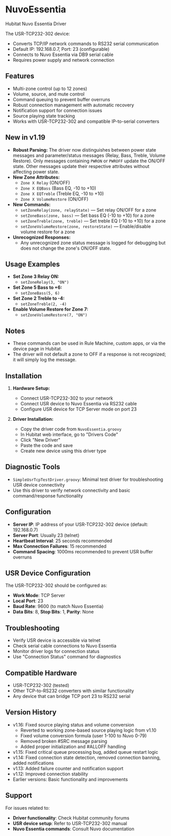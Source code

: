 # NuvoEssentia
Hubitat Nuvo Essentia Driver

The USR-TCP232-302 device:
- Converts TCP/IP network commands to RS232 serial communication
- Default IP: 192.168.0.7, Port: 23 (configurable)
- Connects to Nuvo Essentia via DB9 serial cable
- Requires power supply and network connection

## Features
- Multi-zone control (up to 12 zones)
- Volume, source, and mute control
- Command queuing to prevent buffer overruns
- Robust connection management with automatic recovery
- Notification support for connection issues
- Source playing state tracking
- Works with USR-TCP232-302 and compatible IP-to-serial converters

## New in v1.19

- **Robust Parsing:** The driver now distinguishes between power state messages and parameter/status messages (Relay, Bass, Treble, Volume Restore). Only messages containing `PWRON` or `PWROFF` update the ON/OFF state. Other messages update their respective attributes without affecting power state.
- **New Zone Attributes:**
  - `Zone X Relay` (ON/OFF)
  - `Zone X EQBass` (Bass EQ, -10 to +10)
  - `Zone X EQTreble` (Treble EQ, -10 to +10)
  - `Zone X VolumeRestore` (ON/OFF)
- **New Commands:**
  - `setZoneRelay(zone, relayState)` — Set relay ON/OFF for a zone
  - `setZoneBass(zone, bass)` — Set bass EQ (-10 to +10) for a zone
  - `setZoneTreble(zone, treble)` — Set treble EQ (-10 to +10) for a zone
  - `setZoneVolumeRestore(zone, restoreState)` — Enable/disable volume restore for a zone
- **Unrecognized Responses:**
  - Any unrecognized zone status message is logged for debugging but does not change the zone's ON/OFF state.

## Usage Examples

- **Set Zone 3 Relay ON:**
  - `setZoneRelay(3, "ON")`
- **Set Zone 5 Bass to +6:**
  - `setZoneBass(5, 6)`
- **Set Zone 2 Treble to -4:**
  - `setZoneTreble(2, -4)`
- **Enable Volume Restore for Zone 7:**
  - `setZoneVolumeRestore(7, "ON")`

## Notes
- These commands can be used in Rule Machine, custom apps, or via the device page in Hubitat.
- The driver will not default a zone to OFF if a response is not recognized; it will simply log the message.

## Installation
1. **Hardware Setup:**
   - Connect USR-TCP232-302 to your network
   - Connect USR device to Nuvo Essentia via RS232 cable
   - Configure USR device for TCP Server mode on port 23
   
2. **Driver Installation:**
   - Copy the driver code from `NuvoEssentia.groovy`
   - In Hubitat web interface, go to "Drivers Code"
   - Click "New Driver" 
   - Paste the code and save
   - Create new device using this driver type

## Diagnostic Tools
- `SimpleUsrTcpTestDriver.groovy`: Minimal test driver for troubleshooting USR device connectivity
- Use this driver to verify network connectivity and basic command/response functionality

## Configuration
- **Server IP**: IP address of your USR-TCP232-302 device (default: 192.168.0.7)
- **Server Port**: Usually 23 (telnet)
- **Heartbeat Interval**: 25 seconds recommended
- **Max Connection Failures**: 15 recommended
- **Command Spacing**: 1000ms recommended to prevent USR buffer overruns

## USR Device Configuration
The USR-TCP232-302 should be configured as:
- **Work Mode**: TCP Server
- **Local Port**: 23
- **Baud Rate**: 9600 (to match Nuvo Essentia)
- **Data Bits**: 8, **Stop Bits**: 1, **Parity**: None

## Troubleshooting
- Verify USR device is accessible via telnet
- Check serial cable connections to Nuvo Essentia
- Monitor driver logs for connection status
- Use "Connection Status" command for diagnostics

## Compatible Hardware
- USR-TCP232-302 (tested)
- Other TCP-to-RS232 converters with similar functionality
- Any device that can bridge TCP port 23 to RS232 serial

## Version History
- v1.16: Fixed source playing status and volume conversion
  - Reverted to working zone-based source playing logic from v1.10
  - Fixed volume conversion formula (user 1-100 to Nuvo 0-79)
  - Removed broken #SRC message parsing
  - Added proper initialization and #ALLOFF handling
- v1.15: Fixed critical queue processing bug, added queue restart logic
- v1.14: Fixed connection state detection, removed connection banning, added notifications
- v1.13: Added failure counter and notification support
- v1.12: Improved connection stability
- Earlier versions: Basic functionality and improvements

## Support
For issues related to:
- **Driver functionality**: Check Hubitat community forums
- **USR device setup**: Refer to USR-TCP232-302 manual
- **Nuvo Essentia commands**: Consult Nuvo documentation
